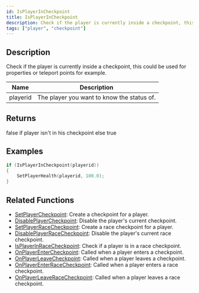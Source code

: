 ```yaml
---
id: IsPlayerInCheckpoint
title: IsPlayerInCheckpoint
description: Check if the player is currently inside a checkpoint, this could be used for properties or teleport points for example.
tags: ["player", "checkpoint"]
---
```


## Description

Check if the player is currently inside a checkpoint, this could be used for properties or teleport points for example.

| Name     | Description                                |
| -------- | ------------------------------------------ |
| playerid | The player you want to know the status of. |

## Returns

false if player isn't in his checkpoint else true

## Examples

```c
if (IsPlayerInCheckpoint(playerid))
{
    SetPlayerHealth(playerid, 100.0);
}
```

## Related Functions

- [SetPlayerCheckpoint](SetPlayerCheckpoint.md): Create a checkpoint for a player.
- [DisablePlayerCheckpoint](DisablePlayerCheckpoint.md): Disable the player's current checkpoint.
- [SetPlayerRaceCheckpoint](SetPlayerRaceCheckpoint.md): Create a race checkpoint for a player.
- [DisablePlayerRaceCheckpoint](DisablePlayerRaceCheckpoint.md): Disable the player's current race checkpoint.
- [IsPlayerInRaceCheckpoint](IsPlayerInRaceCheckpoint.md): Check if a player is in a race checkpoint.
- [OnPlayerEnterCheckpoint](../callbacks/OnPlayerEnterCheckpoint.md): Called when a player enters a checkpoint.
- [OnPlayerLeaveCheckpoint](../callbacks/OnPlayerLeaveCheckpoint.md): Called when a player leaves a checkpoint.
- [OnPlayerEnterRaceCheckpoint](../callbacks/OnPlayerEnterRaceCheckpoint.md): Called when a player enters a race checkpoint.
- [OnPlayerLeaveRaceCheckpoint](../callbacks/OnPlayerLeaveRaceCheckpoint.md): Called when a player leaves a race checkpoint.
